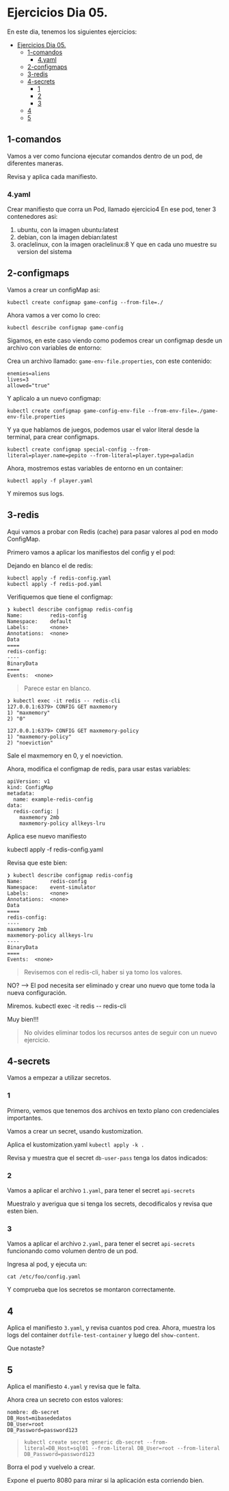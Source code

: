# Ejercicios Dia 05.

En este dia, tenemos los siguientes ejercicios:

- [Ejercicios Dia 05.](#ejercicios-dia-05)
  - [1-comandos](#1-comandos)
    - [4.yaml](#4yaml)
  - [2-configmaps](#2-configmaps)
  - [3-redis](#3-redis)
  - [4-secrets](#4-secrets)
    - [1](#1)
    - [2](#2)
    - [3](#3)
  - [4](#4)
  - [5](#5)


## 1-comandos

Vamos a ver como funciona ejecutar comandos dentro de un pod, de diferentes maneras.

Revisa y aplica cada manifiesto.

### 4.yaml

Crear manifiesto que corra un Pod, llamado ejercicio4
En ese pod, tener 3 contenedores asi:
 1. ubuntu, con la imagen ubuntu:latest
 2. debian, con la imagen debian:latest
 3. oraclelinux, con la imagen oraclelinux:8
 Y que en cada uno muestre su version del sistema

## 2-configmaps

Vamos a crear un configMap asi:

`kubectl create configmap game-config --from-file=./`

Ahora vamos a ver como lo creo:

`kubectl describe configmap game-config`

Sigamos, en este caso viendo como podemos crear un configmap desde un archivo con variables de entorno:

Crea un archivo llamado: `game-env-file.properties`, con este contenido:

```
enemies=aliens
lives=3
allowed="true"
```

Y aplicalo a un nuevo configmap:

```
kubectl create configmap game-config-env-file --from-env-file=./game-env-file.properties
```

Y ya que hablamos de juegos, podemos usar el valor literal desde la terminal, para crear configmaps.

`kubectl create configmap special-config --from-literal=player.name=pepito --from-literal=player.type=paladin`

Ahora, mostremos estas variables de entorno en un container:

`kubectl apply -f player.yaml`

Y miremos sus logs.

## 3-redis

Aqui vamos a probar con Redis (cache) para pasar valores al pod en modo ConfigMap.

Primero vamos a aplicar los manifiestos del config y el pod:

Dejando en blanco el de redis:

```
kubectl apply -f redis-config.yaml
kubectl apply -f redis-pod.yaml
```

Verifiquemos que tiene el configmap:

```
❯ kubectl describe configmap redis-config
Name:         redis-config
Namespace:    default
Labels:       <none>
Annotations:  <none>
Data
====
redis-config:
----
BinaryData
====
Events:  <none>
```

> Parece estar en blanco.

```
❯ kubectl exec -it redis -- redis-cli
127.0.0.1:6379> CONFIG GET maxmemory
1) "maxmemory"
2) "0"
 
127.0.0.1:6379> CONFIG GET maxmemory-policy
1) "maxmemory-policy"
2) "noeviction"
```
Sale el maxmemory en 0, y el noeviction.

Ahora, modifica el configmap de redis, para usar estas variables:

```
apiVersion: v1
kind: ConfigMap
metadata:
  name: example-redis-config
data:
  redis-config: |
    maxmemory 2mb
    maxmemory-policy allkeys-lru    
```

Aplica ese nuevo manifiesto

kubectl apply -f redis-config.yaml

Revisa que este bien:

```
❯ kubectl describe configmap redis-config
Name:         redis-config
Namespace:    event-simulator
Labels:       <none>
Annotations:  <none>
Data
====
redis-config:
----
maxmemory 2mb
maxmemory-policy allkeys-lru
----
BinaryData
====
Events:  <none>
```

> Revisemos con el redis-cli, haber si ya tomo los valores.

NO? --> El pod necesita ser eliminado y crear uno nuevo que tome toda la nueva configuración.

Miremos.
kubectl exec -it redis -- redis-cli

Muy bien!!!

> No olvides eliminar todos los recursos antes de seguir con un nuevo ejercicio.

## 4-secrets

Vamos a empezar a utilizar secretos.

### 1

Primero, vemos que tenemos dos archivos en texto plano con credenciales importantes.

Vamos a crear un secret, usando kustomization.

Aplica el kustomization.yaml
`kubectl apply -k .`

Revisa y muestra que el secret `db-user-pass` tenga los datos indicados:

### 2

Vamos a aplicar el archivo `1.yaml`, para tener el secret `api-secrets`

Muestralo y averigua que si tenga los secrets, decodificalos y revisa que esten bien.

### 3 

Vamos a aplicar el archivo `2.yaml`, para tener el secret `api-secrets` funcionando como volumen dentro de un pod.

Ingresa al pod, y ejecuta un:

`cat /etc/foo/config.yaml`

Y comprueba que los secretos se montaron correctamente.

## 4
Aplica el manifiesto `3.yaml`, y revisa cuantos pod crea.
Ahora, muestra los logs del container `dotfile-test-container` y luego del `show-content`.

Que notaste?

## 5
Aplica el manifiesto `4.yaml` y revisa que le falta.

Ahora crea un secreto con estos valores:

```
nombre: db-secret
DB_Host=mibasededatos
DB_User=root
DB_Password=password123
```

> `kubectl create secret generic db-secret --from-literal=DB_Host=sql01 --from-literal DB_User=root --from-literal DB_Password=password123`

Borra el pod y vuelvelo a crear.

Expone el puerto 8080 para mirar si la aplicación esta corriendo bien.